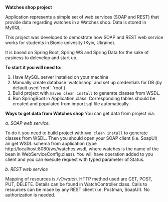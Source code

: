 **Watches shop project**

Application represents a simple set of web services (SOAP and REST) that provide data regarding watches in a Watches shop. Data is stored in MySQL.

This project was developed to demostrate how SOAP and REST web service works for students in Bionic univesity (Kyiv, Ukraine).

It is based on Spring Boot, Spring WS and Spring Data for the sake of easiness to delevelop and start up.

**To start it you will need to:**
1. Have MySQL server installed on your machine
2. Manually create database 'watchshop' and set up credentials for DB (by default used 'root'-'root')
3. Build project with `maven clean install` to generate classes from WSDL.
4. Run SpringBoot in Application.class. Corresponding tables should be created and populated from import.sql file automatically. 

**Ways to get data from Watches shop**
You can get data from project via:

_a. SOAP web service._ 


To do it you need to build project with `mvn clean install` to generate classes from WSDL.
Then you should open your SOAP client (i.e. SoapUI) an get WSDL schema from application (type http://localhost:8080/ws/watches.wsdl, where watches is the name of the bean in WebServiceConfig.class). You will have operation added to you client and you can execute request with typed parameter of Status. 

_b. REST web service_

Mapping of resources is _/v1/watch_. HTTP method used are GET, POST, PUT, DELETE. Details can be found in WatchController.class. Calls to resources can be made by any REST client (i.e. Postman, SoapUI). No authorization is needed.


    